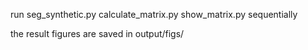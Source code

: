 run seg_synthetic.py
    calculate_matrix.py
    show_matrix.py
sequentially

the result figures are saved in output/figs/